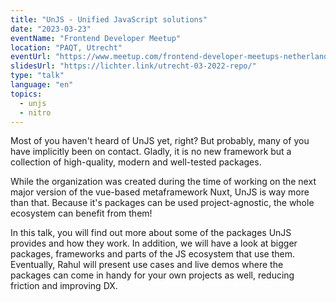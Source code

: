 ```yaml
---
title: "UnJS - Unified JavaScript solutions"
date: "2023-03-23"
eventName: "Frontend Developer Meetup"
location: "PAQT, Utrecht"
eventUrl: "https://www.meetup.com/frontend-developer-meetups-netherlands/events/292107780/"
slidesUrl: "https://lichter.link/utrecht-03-2022-repo/"
type: "talk"
language: "en"
topics:
  - unjs
  - nitro
---
```


Most of you haven't heard of UnJS yet, right? But probably, many of you have implicitly been on contact. Gladly, it is no new framework but a collection of high-quality, modern and well-tested packages.

<!--more-->

While the organization was created during the time of working on the next major version of the vue-based metaframework Nuxt, UnJS is way more than that. Because it's packages can be used project-agnostic, the whole ecosystem can benefit from them!

In this talk, you will find out more about some of the packages UnJS provides and how they work. In addition, we will have a look at bigger packages, frameworks and parts of the JS ecosystem that use them.
Eventually, Rahul will present use cases and live demos where the packages can come in handy for your own projects as well, reducing friction and improving DX.
